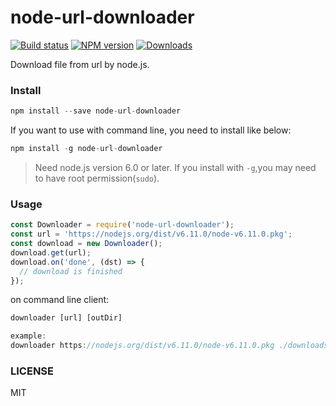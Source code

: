# node-url-downloader

[![Build status][travis-image]][travis-url]
[![NPM version][npm-image]][npm-url]
[![Downloads][downloads-image]][downloads-url]

Download file from url by node.js.

### Install

```js
npm install --save node-url-downloader
```

If you want to use with command line, you need to install like below:

```js
npm install -g node-url-downloader
```

>Need node.js version 6.0 or later.
If you install with `-g`,you may need to have root permission(`sudo`).

### Usage

```js
const Downloader = require('node-url-downloader');
const url = 'https://nodejs.org/dist/v6.11.0/node-v6.11.0.pkg';
const download = new Downloader();
download.get(url);
download.on('done', (dst) => {
  // download is finished
});
```
on command line client:

```js
downloader [url] [outDir]

example:
downloader https://nodejs.org/dist/v6.11.0/node-v6.11.0.pkg ./downloads
```

### LICENSE
MIT

[npm-image]: https://img.shields.io/npm/v/node-url-downloader.svg?style=flat-square
[npm-url]: https://npmjs.org/package/node-url-downloader
[travis-image]: https://img.shields.io/travis/blackmatch/downloader.svg?style=flat-square
[travis-url]: https://travis-ci.org/blackmatch/downloader
[downloads-image]: http://img.shields.io/npm/dm/node-url-downloader.svg?style=flat-square
[downloads-url]: https://npmjs.org/package/node-url-downloader